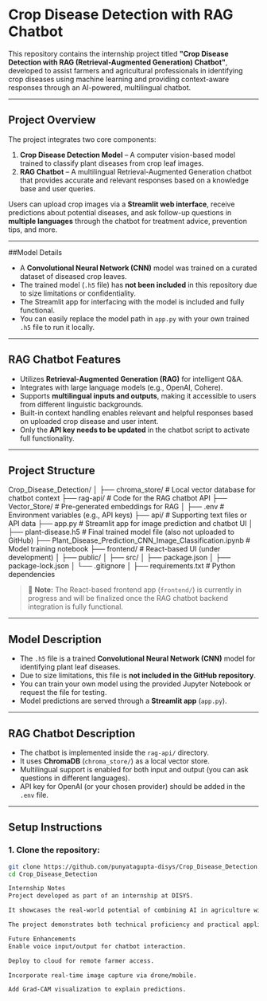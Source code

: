 # Crop Disease Detection with RAG Chatbot

This repository contains the internship project titled **"Crop Disease Detection with RAG (Retrieval-Augmented Generation) Chatbot"**, developed to assist farmers and agricultural professionals in identifying crop diseases using machine learning and providing context-aware responses through an AI-powered, multilingual chatbot.

---

## Project Overview

The project integrates two core components:

1. **Crop Disease Detection Model** – A computer vision-based model trained to classify plant diseases from crop leaf images.
2. **RAG Chatbot** – A multilingual Retrieval-Augmented Generation chatbot that provides accurate and relevant responses based on a knowledge base and user queries.

Users can upload crop images via a **Streamlit web interface**, receive predictions about potential diseases, and ask follow-up questions in **multiple languages** through the chatbot for treatment advice, prevention tips, and more.

---

##Model Details

- A **Convolutional Neural Network (CNN)** model was trained on a curated dataset of diseased crop leaves.
- The trained model (`.h5` file) has **not been included** in this repository due to size limitations or confidentiality.
- The Streamlit app for interfacing with the model is included and fully functional.
- You can easily replace the model path in `app.py` with your own trained `.h5` file to run it locally.

---

## RAG Chatbot Features

- Utilizes **Retrieval-Augmented Generation (RAG)** for intelligent Q&A.
- Integrates with large language models (e.g., OpenAI, Cohere).
- Supports **multilingual inputs and outputs**, making it accessible to users from different linguistic backgrounds.
- Built-in context handling enables relevant and helpful responses based on uploaded crop disease and user intent.
- Only the **API key needs to be updated** in the chatbot script to activate full functionality.

---

## Project Structure

Crop_Disease_Detection/
│
├── chroma_store/ # Local vector database for chatbot context
├── rag-api/ # Code for the RAG chatbot API
├── Vector_Store/ # Pre-generated embeddings for RAG
│
├── .env # Environment variables (e.g., API keys)
├── api/ # Supporting text files or API data
├── app.py # Streamlit app for image prediction and chatbot UI
│
├── plant-disease.h5 # Final trained model file (also not uploaded to GitHub)
├── Plant_Disease_Prediction_CNN_Image_Classification.ipynb # Model training notebook
├── frontend/ # React-based UI (under development)
│ ├── public/
│ ├── src/
│ ├── package.json
│ ├── package-lock.json
│ └── .gitignore
│
├── requirements.txt # Python dependencies


> 🔧 **Note:** The React-based frontend app (`frontend/`) is currently in progress and will be finalized once the RAG chatbot backend integration is fully functional.

---

##  Model Description

- The `.h5` file is a trained **Convolutional Neural Network (CNN)** model for identifying plant leaf diseases.
- Due to size limitations, this file is **not included in the GitHub repository**.
- You can train your own model using the provided Jupyter Notebook or request the file for testing.
- Model predictions are served through a **Streamlit app** (`app.py`).

---

## RAG Chatbot Description

- The chatbot is implemented inside the `rag-api/` directory.
- It uses **ChromaDB** (`chroma_store/`) as a local vector store.
- Multilingual support is enabled for both input and output (you can ask questions in different languages).
- API key for OpenAI (or your chosen provider) should be added in the `.env` file.

---

## Setup Instructions

### 1. Clone the repository:
```bash
git clone https://github.com/punyatagupta-disys/Crop_Disease_Detection.git
cd Crop_Disease_Detection

Internship Notes
Project developed as part of an internship at DISYS.

It showcases the real-world potential of combining AI in agriculture with human-centric NLP technologies.

The project demonstrates both technical proficiency and practical application design.

Future Enhancements
Enable voice input/output for chatbot interaction.

Deploy to cloud for remote farmer access.

Incorporate real-time image capture via drone/mobile.

Add Grad-CAM visualization to explain predictions.
